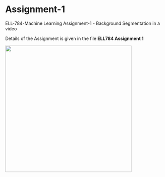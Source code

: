 # Assignment-1
ELL-784-Machine Learning Assignment-1 - Background Segmentation in a video

<p>Details of the Assignment is given in the file <strong>ELL784 Assignment 1</strong></p>
<img src="https://media.giphy.com/media/vFKqnCdLPNOKc/giphy.gif" width="400" height="400" />
